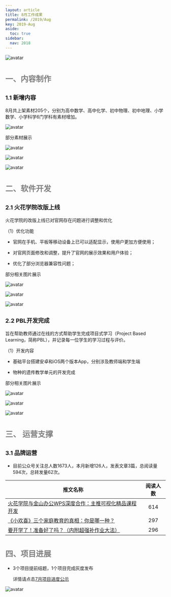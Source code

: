 ```yaml
---
layout: article
title: 8月工作成果
permalink: /2019/Aug
key: 2019-Aug
aside:
  toc: true
sidebar:
  nav: 2018
---
```


<bro/><bro/>

![avatar](images/201908010.png)

# <font size="5" color="gray">一、内容制作</font>

## <font size="4" >1.1 新增内容</font>

8月共上架素材205个，分别为高中数学、高中化学、初中物理、初中地理、小学数学、小学科学6门学科有素材增加。

![avatar](images/2019080101.png)

部分素材展示

![avatar](images/20190802.png)

![avatar](images/20190803.png)

![avatar](images/20190804.png)

# <font size="5" color="gray">二、软件开发</font>

## <font size="4" >2.1 火花学院改版上线</font>

   火花学院的改版上线已对官网存在问题进行调整和优化

（1）优化功能

- 官网在手机、平板等移动设备上已可以适配显示，使用户更加方便使用；

- 对官网页面修改和调整，提升了官网的展示效果和用户体验；

- 优化了部分浏览器兼容性问题；

部分相关图片展示

![avatar](images/20190805.png)

![avatar](images/20190806.png)

![avatar](images/20190807.png)

## <font size="4" >2.2 PBL开发完成</font>

旨在帮助教师通过在线的方式帮助学生完成项目式学习（Project Based Learning，简称PBL），并记录每一位学生的学习过程与评价。

（1）开发内容

- 基础平台搭建安卓和iOS两个版本App，分别涉及教师端和学生端

- 物种的遗传教学单元的开发完成

部分相关图片展示

![avatar](images/20190808.png)

![avatar](images/20190809.png)

![avatar](images/20190810.png)

# <font size="5" color="gray">三、	运营支撑</font>

## <font size="4" >3.1 品牌运营</font>

- 目前公众号关注总人数1673人，本月新增126人，发表文章3篇，总阅读量594次，总转发量62次。

| 推文名称 |  阅读人数  | 
|-------------|:------:|
[火花学院与金山办公WPS深度合作：主推可视化精品课程开发](https://mp.weixin.qq.com/s/x0p9CsNpwHwNLNZPkr7pBA)|	614|
[《小欢喜》三个家庭教育的真相：你是哪一种？](https://mp.weixin.qq.com/s/3JmBIVlsxNb4NcWDWnCcnA)|	297|
[要开学了！准备好了吗？（内附超强补作业大法）](https://mp.weixin.qq.com/s/IsGzvF3TGWAUnWDpdmm_mg)|	296|

# <font size="5" color="gray">四、项目进展</font>

- 3个项目提前结题，1个项目完成灰度发布
  
  详情请点击[7月项目进度公示](https://xiyue-team.github.io/doc_monthlyreport/project/Jul)
 
![avatar](images/project07.png)




